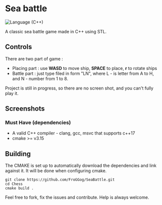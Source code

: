 # Sea battle
![Language (C++)](https://img.shields.io/badge/powered_by-C++-brightgreen.svg?style=flat-square) 

A classic sea battle game made in C++ using STL.

## Controls

There are two part of game :
- Placing part : use **WASD** to move ship, **SPACE** to place, **r** to rotate ships
- Battle part : just type filed in form "LN", where L - is letter from A to H, and N - number from
1 to 8.

Project is still in progress, so there are no screen shot, and you can't fully play it.

## Screenshots


### Must Have (dependencies)
- A valid C++ compiler - clang, gcc, msvc that supports c++17
- cmake >= v3.15

## Building

The CMAKE is set up to automatically download the dependencies and link against it. It will be done when configuring cmake.

```
git clone https://github.com/FroGGog/SeaBattle.git
cd Chess
cmake build .
```

Feel free to fork, fix the issues and contribute. Help is always welcome.